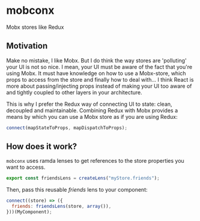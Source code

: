 # mobconx
Mobx stores like Redux

## Motivation

Make no mistake, I like Mobx. But I do think the way stores are 'polluting' your UI is not so nice. I mean, your UI must be aware of the fact that you're using Mobx. It must have knowledge on how to use a Mobx-store, which props to access from the store and finally how to deal with...
I think React is more about passing/injecting props instead of making your UI too aware of and tightly coupled to other layers in your architecture.

This is why I prefer the Redux way of connecting UI to state: clean, decoupled and maintainable. Combining Redux with Mobx provides a means by which you can use a Mobx store as if you are using Redux:

```js
connect(mapStateToProps, mapDispatchToProps);
```

## How does it work?

`mobconx` uses ramda lenses to get references to the store properties you want to access.

```js
export const friendsLens = createLens("myStore.friends");
```

Then, pass this reusable _friends_ lens to your component:

```js
connect((store) => ({
  friends: friendsLens(store, array()),
}))(MyComponent);
```
